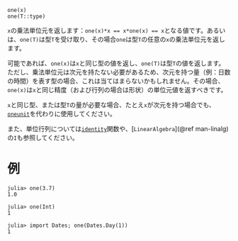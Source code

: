 ```
one(x)
one(T::type)
```

`x`の乗法単位元を返します：`one(x)*x == x*one(x) == x`となる値です。あるいは、`one(T)`は型`T`を受け取り、その場合`one`は型`T`の任意の`x`の乗法単位元を返します。

可能であれば、`one(x)`は`x`と同じ型の値を返し、`one(T)`は型`T`の値を返します。ただし、乗法単位元は次元を持たない必要があるため、次元を持つ量（例：日数の時間）を表す型の場合、これは当てはまらないかもしれません。その場合、`one(x)`は`x`と同じ精度（および行列の場合は形状）の単位元値を返すべきです。

`x`と同じ型、または型`T`の量が必要な場合、たとえ`x`が次元を持つ場合でも、[`oneunit`](@ref)を代わりに使用してください。

また、単位行列については[`identity`](@ref)関数や、[`LinearAlgebra`](@ref man-linalg)の`I`も参照してください。

# 例

```jldoctest
julia> one(3.7)
1.0

julia> one(Int)
1

julia> import Dates; one(Dates.Day(1))
1
```
